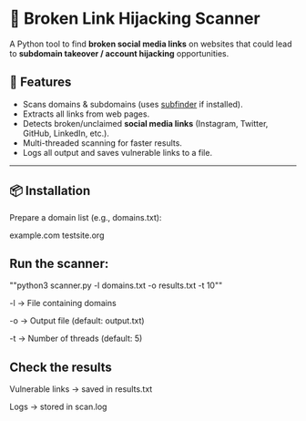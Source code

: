 # 🔎 Broken Link Hijacking Scanner

A Python tool to find **broken social media links** on websites that could lead to **subdomain takeover / account hijacking** opportunities.

## 🚀 Features
- Scans domains & subdomains (uses [subfinder](https://github.com/projectdiscovery/subfinder) if installed).
- Extracts all links from web pages.
- Detects broken/unclaimed **social media links** (Instagram, Twitter, GitHub, LinkedIn, etc.).
- Multi-threaded scanning for faster results.
- Logs all output and saves vulnerable links to a file.

---

## 📦 Installation

Prepare a domain list (e.g., domains.txt):

example.com
testsite.org


## Run the scanner:

""python3 scanner.py -l domains.txt -o results.txt -t 10""


-l → File containing domains

-o → Output file (default: output.txt)

-t → Number of threads (default: 5)

## Check the results

Vulnerable links → saved in results.txt

Logs → stored in scan.log
